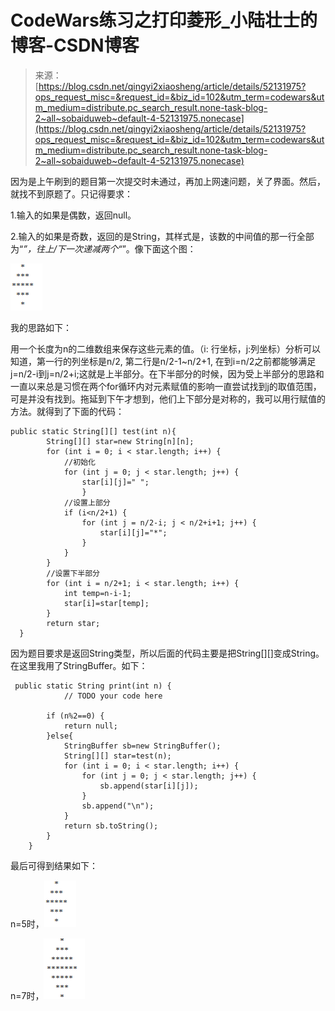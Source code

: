 <!--yml
category: codewars
date: 2022-08-13 11:47:36
-->

# CodeWars练习之打印菱形_小陆壮士的博客-CSDN博客

> 来源：[https://blog.csdn.net/qingyi2xiaosheng/article/details/52131975?ops_request_misc=&request_id=&biz_id=102&utm_term=codewars&utm_medium=distribute.pc_search_result.none-task-blog-2~all~sobaiduweb~default-4-52131975.nonecase](https://blog.csdn.net/qingyi2xiaosheng/article/details/52131975?ops_request_misc=&request_id=&biz_id=102&utm_term=codewars&utm_medium=distribute.pc_search_result.none-task-blog-2~all~sobaiduweb~default-4-52131975.nonecase)

因为是上午刷到的题目第一次提交时未通过，再加上网速问题，关了界面。然后，就找不到原题了。只记得要求：

1.输入的如果是偶数，返回null。

2.输入的如果是奇数，返回的是String，其样式是，该数的中间值的那一行全部为“*”，往上/下一次递减两个“*”。像下面这个图：

![](img/53b2567609ee88196063f2e175760b81.png)

我的思路如下：

用一个长度为n的二维数组来保存这些元素的值。（i: 行坐标，j:列坐标）分析可以知道，第一行的列坐标是n/2, 第二行是n/2-1~n/2+1, 在到i=n/2之前都能够满足j=n/2-i到j=n/2+i;这就是上半部分。在下半部分的时候，因为受上半部分的思路和一直以来总是习惯在两个for循环内对元素赋值的影响一直尝试找到j的取值范围，可是并没有找到。拖延到下午才想到，他们上下部分是对称的，我可以用行赋值的方法。就得到了下面的代码：

```
public static String[][] test(int n){
		String[][] star=new String[n][n];
		for (int i = 0; i < star.length; i++) {			
			//初始化
			for (int j = 0; j < star.length; j++) {
				star[i][j]=" ";
				}
			//设置上部分
			if (i<n/2+1) {
				for (int j = n/2-i; j < n/2+i+1; j++) {
					star[i][j]="*";
				}
			}		
		}
		//设置下半部分
		for (int i = n/2+1; i < star.length; i++) {
			int temp=n-i-1;
			star[i]=star[temp];
		}
		return star;
  } 
```

因为题目要求是返回String类型，所以后面的代码主要是把String[][]变成String。在这里我用了StringBuffer。如下：

```
 public static String print(int n) {
		    // TODO your code here

		if (n%2==0) {
			return null;
		}else{
			StringBuffer sb=new StringBuffer();
			String[][] star=test(n);
			for (int i = 0; i < star.length; i++) {
				for (int j = 0; j < star.length; j++) {
					sb.append(star[i][j]);
				}
				sb.append("\n");
			}
			return sb.toString();
		}   
	}
```

最后可得到结果如下：

n=5时，![](img/53b2567609ee88196063f2e175760b81.png)

n=7时，![](img/5e9e37d169d1a16cfd74ee645ebf0445.png)